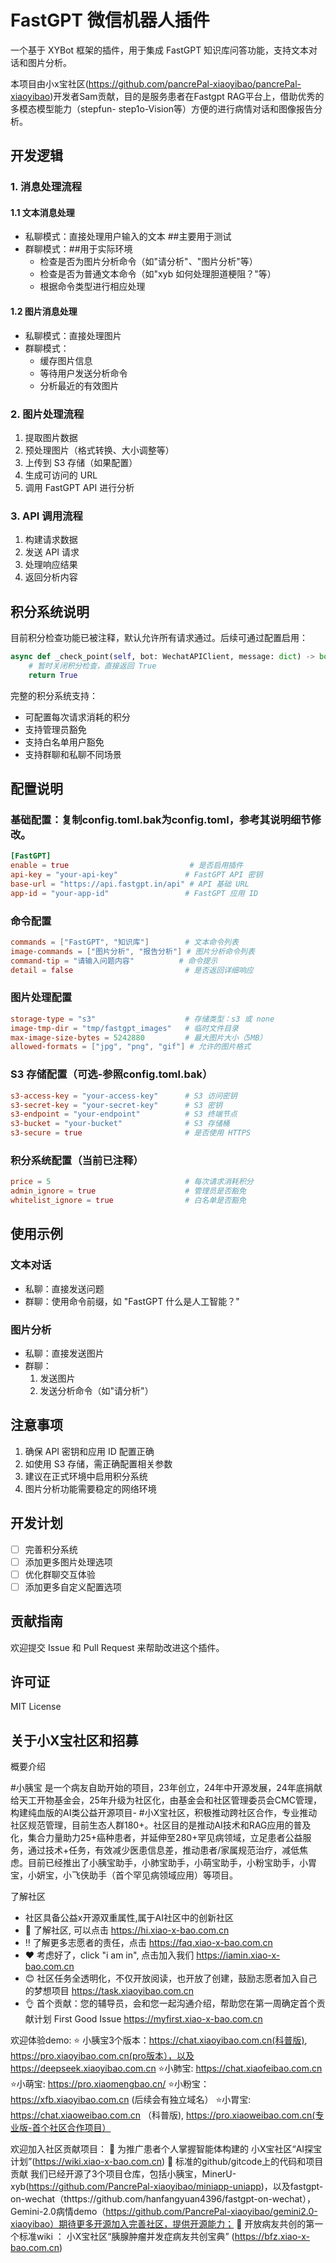  # FastGPT 微信机器人插件

一个基于 XYBot 框架的插件，用于集成 FastGPT 知识库问答功能，支持文本对话和图片分析。

本项目由小x宝社区(https://github.com/pancrePal-xiaoyibao/pancrePal-xiaoyibao)开发者Sam贡献，目的是服务患者在Fastgpt RAG平台上，借助优秀的多模态模型能力（stepfun- step1o-Vision等）方便的进行病情对话和图像报告分析。


## 开发逻辑

### 1. 消息处理流程

#### 1.1 文本消息处理
- 私聊模式：直接处理用户输入的文本 ##主要用于测试
- 群聊模式：##用于实际环境
  - 检查是否为图片分析命令（如"请分析"、"图片分析"等）
  - 检查是否为普通文本命令（如"xyb 如何处理胆道梗阻？"等）
  - 根据命令类型进行相应处理

#### 1.2 图片消息处理
- 私聊模式：直接处理图片
- 群聊模式：
  - 缓存图片信息
  - 等待用户发送分析命令
  - 分析最近的有效图片

### 2. 图片处理流程
1. 提取图片数据
2. 预处理图片（格式转换、大小调整等）
3. 上传到 S3 存储（如果配置）
4. 生成可访问的 URL
5. 调用 FastGPT API 进行分析

### 3. API 调用流程
1. 构建请求数据
2. 发送 API 请求
3. 处理响应结果
4. 返回分析内容

## 积分系统说明

目前积分检查功能已被注释，默认允许所有请求通过。后续可通过配置启用：

```python
async def _check_point(self, bot: WechatAPIClient, message: dict) -> bool:
    # 暂时关闭积分检查，直接返回 True
    return True
```

完整的积分系统支持：
- 可配置每次请求消耗的积分
- 支持管理员豁免
- 支持白名单用户豁免
- 支持群聊和私聊不同场景

## 配置说明

### 基础配置：复制config.toml.bak为config.toml，参考其说明细节修改。

```toml
[FastGPT]
enable = true                           # 是否启用插件
api-key = "your-api-key"               # FastGPT API 密钥
base-url = "https://api.fastgpt.in/api" # API 基础 URL
app-id = "your-app-id"                 # FastGPT 应用 ID
```

### 命令配置
```toml
commands = ["FastGPT", "知识库"]        # 文本命令列表
image-commands = ["图片分析", "报告分析"] # 图片分析命令列表
command-tip = "请输入问题内容"          # 命令提示
detail = false                         # 是否返回详细响应
```

### 图片处理配置
```toml
storage-type = "s3"                    # 存储类型：s3 或 none
image-tmp-dir = "tmp/fastgpt_images"   # 临时文件目录
max-image-size-bytes = 5242880         # 最大图片大小（5MB）
allowed-formats = ["jpg", "png", "gif"] # 允许的图片格式
```

### S3 存储配置（可选-参照config.toml.bak）
```toml
s3-access-key = "your-access-key"      # S3 访问密钥
s3-secret-key = "your-secret-key"      # S3 密钥
s3-endpoint = "your-endpoint"          # S3 终端节点
s3-bucket = "your-bucket"              # S3 存储桶
s3-secure = true                       # 是否使用 HTTPS
```

### 积分系统配置（当前已注释）
```toml
price = 5                              # 每次请求消耗积分
admin_ignore = true                    # 管理员是否豁免
whitelist_ignore = true                # 白名单是否豁免
```

## 使用示例

### 文本对话
- 私聊：直接发送问题
- 群聊：使用命令前缀，如 "FastGPT 什么是人工智能？"

### 图片分析
- 私聊：直接发送图片
- 群聊：
  1. 发送图片
  2. 发送分析命令（如"请分析"）

## 注意事项

1. 确保 API 密钥和应用 ID 配置正确
2. 如使用 S3 存储，需正确配置相关参数
3. 建议在正式环境中启用积分系统
4. 图片分析功能需要稳定的网络环境

## 开发计划

- [ ] 完善积分系统
- [ ] 添加更多图片处理选项
- [ ] 优化群聊交互体验
- [ ] 添加更多自定义配置选项

## 贡献指南

欢迎提交 Issue 和 Pull Request 来帮助改进这个插件。

## 许可证

MIT License

## 关于小X宝社区和招募
概要介绍


#小胰宝 是一个病友自助开始的项目，23年创立，24年中开源发展，24年底捐献给天工开物基金会，25年升级为社区化，由基金会和社区管理委员会CMC管理，构建纯血版的AI类公益开源项目- #小X宝社区，积极推动跨社区合作，专业推动社区规范管理，目前生态人群180+。社区目的是推动AI技术和RAG应用的普及化，集合力量助力25+癌种患者，并延伸至280+罕见病领域，立足患者公益服务，通过技术+任务，有效减少医患信息差，推动患者/家属规范治疗，减低焦虑。目前已经推出了小胰宝助手，小肺宝助手，小萌宝助手，小粉宝助手，小胃宝，小妍宝，小飞侠助手（首个罕见病领域应用）等项目。

了解社区
- 社区具备公益x开源双重属性,属于AI社区中的创新社区 
- 👀  了解社区, 可以点击 https://hi.xiao-x-bao.com.cn 
- ‼️ 了解更多志愿者的责任，点击 https://faq.xiao-x-bao.com.cn 
- ❤️  考虑好了，click "i am in", 点击加入我们 https://iamin.xiao-x-bao.com.cn
- 😊 社区任务全透明化，不仅开放阅读，也开放了创建，鼓励志愿者加入自己的梦想项目 https://task.xiaoyibao.com.cn 
- 👌 首个贡献：您的辅导员，会和您一起沟通介绍，帮助您在第一周确定首个贡献计划 First Good Issue https://myfirst.xiao-x-bao.com.cn

欢迎体验demo:
⭐️ 小胰宝3个版本：https://chat.xiaoyibao.com.cn(科普版), https://pro.xiaoyibao.com.cn(pro版本），以及https://deepseek.xiaoyibao.com.cn
⭐️小肺宝: https://chat.xiaofeibao.com.cn
⭐️小萌宝: https://pro.xiaomengbao.cn/
⭐️小粉宝：https://xfb.xiaoyibao.com.cn (后续会有独立域名）
⭐️小胃宝:   https://chat.xiaoweibao.com.cn （科普版), https://pro.xiaoweibao.com.cn(专业版-首个社区合作项目）

欢迎加入社区贡献项目：
👏 为推广患者个人掌握智能体构建的 小X宝社区“AI探宝计划”(https://wiki.xiao-x-bao.com.cn)
👏 标准的github/gitcode上的代码和项目贡献  我们已经开源了3个项目仓库，包括小胰宝，MinerU-xyb(https://github.com/PancrePal-xiaoyibao/miniapp-uniapp)，以及fastgpt-on-wechat（thttps://github.com/hanfangyuan4396/fastgpt-on-wechat），Gemini-2.0病情demo（https://github.com/PancrePal-xiaoyibao/gemini2.0-xiaoyibao）期待更多开源加入完善社区，提供开源能力；
👏 开放病友共创的第一个标准wiki ： 小X宝社区“胰腺肿瘤并发症病友共创宝典” (https://bfz.xiao-x-bao.com.cn)